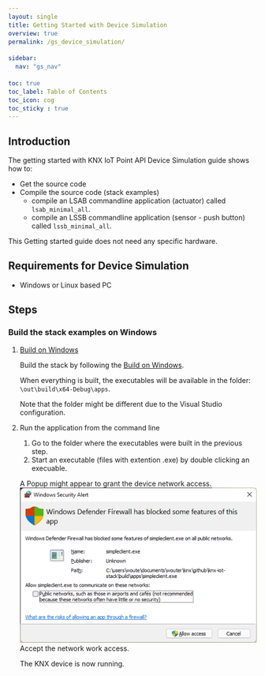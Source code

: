 ```yaml
---
layout: single
title: Getting Started with Device Simulation
overview: true
permalink: /gs_device_simulation/

sidebar:
  nav: "gs_nav"

toc: true
toc_label: Table of Contents
toc_icon: cog
toc_sticky : true
---
```



## Introduction

The getting started with KNX IoT Point API Device Simulation guide shows how to:

- Get the source code
- Compile the source code (stack examples)
  - compile an LSAB commandline application (actuator)
    called `lsab_minimal_all`.
  - compile an LSSB commandline application (sensor - push button)
    called `lssb_minimal_all`.

This Getting started guide does not need any specific hardware.

## Requirements for Device Simulation

- Windows or Linux based PC

## Steps

### Build the stack examples on Windows

1. [Build on Windows](/_pages/building_windows.md)

   Build the stack by following the [Build on Windows](/_pages/building_windows.md).

   When everything is built, the executables will be available in the folder:
   `\out\build\x64-Debug\apps`.

   Note that the folder might be different due to the Visual Studio configuration.

1. Run the application from the command line

   1. Go to the folder where the executables were built in the previous step.
   2. Start an executable (files with extention .exe) by double clicking an execuable.

    A Popup might appear to grant the device network access.
    ![windows defender](/assets/images/windows_defender.png)
    Accept the network work access.

    The KNX device is now running.
